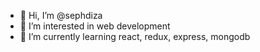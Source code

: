 - 👋 Hi, I’m @sephdiza
- 👀 I’m interested in web development
- 🌱 I’m currently learning react, redux, express, mongodb

<!---
sephdiza/sephdiza is a ✨ special ✨ repository because its `README.md` (this file) appears on your GitHub profile.
You can click the Preview link to take a look at your changes.
--->
